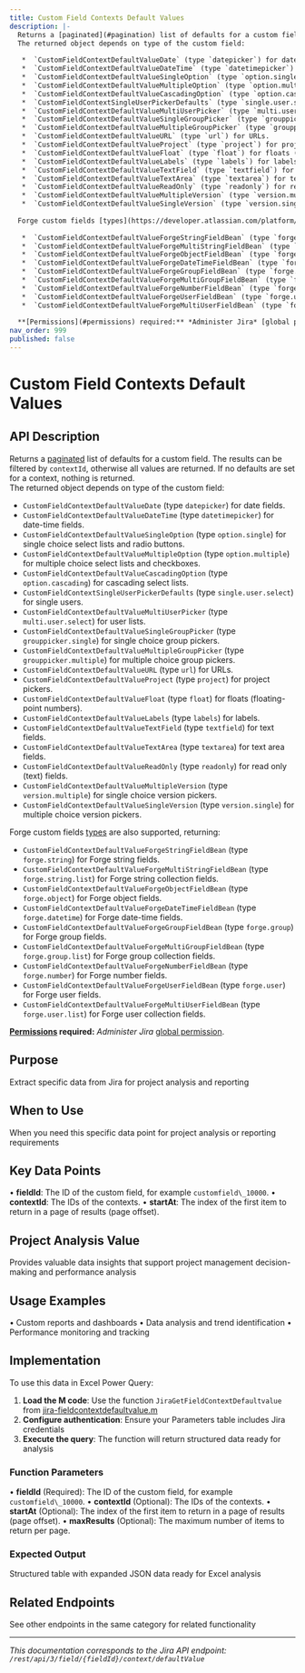 ```yaml
---
title: Custom Field Contexts Default Values
description: |-
  Returns a [paginated](#pagination) list of defaults for a custom field. The results can be filtered by `contextId`, otherwise all values are returned. If no defaults are set for a context, nothing is returned.  
  The returned object depends on type of the custom field:
  
   *  `CustomFieldContextDefaultValueDate` (type `datepicker`) for date fields.
   *  `CustomFieldContextDefaultValueDateTime` (type `datetimepicker`) for date-time fields.
   *  `CustomFieldContextDefaultValueSingleOption` (type `option.single`) for single choice select lists and radio buttons.
   *  `CustomFieldContextDefaultValueMultipleOption` (type `option.multiple`) for multiple choice select lists and checkboxes.
   *  `CustomFieldContextDefaultValueCascadingOption` (type `option.cascading`) for cascading select lists.
   *  `CustomFieldContextSingleUserPickerDefaults` (type `single.user.select`) for single users.
   *  `CustomFieldContextDefaultValueMultiUserPicker` (type `multi.user.select`) for user lists.
   *  `CustomFieldContextDefaultValueSingleGroupPicker` (type `grouppicker.single`) for single choice group pickers.
   *  `CustomFieldContextDefaultValueMultipleGroupPicker` (type `grouppicker.multiple`) for multiple choice group pickers.
   *  `CustomFieldContextDefaultValueURL` (type `url`) for URLs.
   *  `CustomFieldContextDefaultValueProject` (type `project`) for project pickers.
   *  `CustomFieldContextDefaultValueFloat` (type `float`) for floats (floating-point numbers).
   *  `CustomFieldContextDefaultValueLabels` (type `labels`) for labels.
   *  `CustomFieldContextDefaultValueTextField` (type `textfield`) for text fields.
   *  `CustomFieldContextDefaultValueTextArea` (type `textarea`) for text area fields.
   *  `CustomFieldContextDefaultValueReadOnly` (type `readonly`) for read only (text) fields.
   *  `CustomFieldContextDefaultValueMultipleVersion` (type `version.multiple`) for single choice version pickers.
   *  `CustomFieldContextDefaultValueSingleVersion` (type `version.single`) for multiple choice version pickers.
  
  Forge custom fields [types](https://developer.atlassian.com/platform/forge/manifest-reference/modules/jira-custom-field-type/#data-types) are also supported, returning:
  
   *  `CustomFieldContextDefaultValueForgeStringFieldBean` (type `forge.string`) for Forge string fields.
   *  `CustomFieldContextDefaultValueForgeMultiStringFieldBean` (type `forge.string.list`) for Forge string collection fields.
   *  `CustomFieldContextDefaultValueForgeObjectFieldBean` (type `forge.object`) for Forge object fields.
   *  `CustomFieldContextDefaultValueForgeDateTimeFieldBean` (type `forge.datetime`) for Forge date-time fields.
   *  `CustomFieldContextDefaultValueForgeGroupFieldBean` (type `forge.group`) for Forge group fields.
   *  `CustomFieldContextDefaultValueForgeMultiGroupFieldBean` (type `forge.group.list`) for Forge group collection fields.
   *  `CustomFieldContextDefaultValueForgeNumberFieldBean` (type `forge.number`) for Forge number fields.
   *  `CustomFieldContextDefaultValueForgeUserFieldBean` (type `forge.user`) for Forge user fields.
   *  `CustomFieldContextDefaultValueForgeMultiUserFieldBean` (type `forge.user.list`) for Forge user collection fields.
  
  **[Permissions](#permissions) required:** *Administer Jira* [global permission](https://confluence.atlassian.com/x/x4dKLg).
nav_order: 999
published: false
---
```


# Custom Field Contexts Default Values

## API Description
Returns a [paginated](#pagination) list of defaults for a custom field. The results can be filtered by `contextId`, otherwise all values are returned. If no defaults are set for a context, nothing is returned.  
The returned object depends on type of the custom field:

 *  `CustomFieldContextDefaultValueDate` (type `datepicker`) for date fields.
 *  `CustomFieldContextDefaultValueDateTime` (type `datetimepicker`) for date-time fields.
 *  `CustomFieldContextDefaultValueSingleOption` (type `option.single`) for single choice select lists and radio buttons.
 *  `CustomFieldContextDefaultValueMultipleOption` (type `option.multiple`) for multiple choice select lists and checkboxes.
 *  `CustomFieldContextDefaultValueCascadingOption` (type `option.cascading`) for cascading select lists.
 *  `CustomFieldContextSingleUserPickerDefaults` (type `single.user.select`) for single users.
 *  `CustomFieldContextDefaultValueMultiUserPicker` (type `multi.user.select`) for user lists.
 *  `CustomFieldContextDefaultValueSingleGroupPicker` (type `grouppicker.single`) for single choice group pickers.
 *  `CustomFieldContextDefaultValueMultipleGroupPicker` (type `grouppicker.multiple`) for multiple choice group pickers.
 *  `CustomFieldContextDefaultValueURL` (type `url`) for URLs.
 *  `CustomFieldContextDefaultValueProject` (type `project`) for project pickers.
 *  `CustomFieldContextDefaultValueFloat` (type `float`) for floats (floating-point numbers).
 *  `CustomFieldContextDefaultValueLabels` (type `labels`) for labels.
 *  `CustomFieldContextDefaultValueTextField` (type `textfield`) for text fields.
 *  `CustomFieldContextDefaultValueTextArea` (type `textarea`) for text area fields.
 *  `CustomFieldContextDefaultValueReadOnly` (type `readonly`) for read only (text) fields.
 *  `CustomFieldContextDefaultValueMultipleVersion` (type `version.multiple`) for single choice version pickers.
 *  `CustomFieldContextDefaultValueSingleVersion` (type `version.single`) for multiple choice version pickers.

Forge custom fields [types](https://developer.atlassian.com/platform/forge/manifest-reference/modules/jira-custom-field-type/#data-types) are also supported, returning:

 *  `CustomFieldContextDefaultValueForgeStringFieldBean` (type `forge.string`) for Forge string fields.
 *  `CustomFieldContextDefaultValueForgeMultiStringFieldBean` (type `forge.string.list`) for Forge string collection fields.
 *  `CustomFieldContextDefaultValueForgeObjectFieldBean` (type `forge.object`) for Forge object fields.
 *  `CustomFieldContextDefaultValueForgeDateTimeFieldBean` (type `forge.datetime`) for Forge date-time fields.
 *  `CustomFieldContextDefaultValueForgeGroupFieldBean` (type `forge.group`) for Forge group fields.
 *  `CustomFieldContextDefaultValueForgeMultiGroupFieldBean` (type `forge.group.list`) for Forge group collection fields.
 *  `CustomFieldContextDefaultValueForgeNumberFieldBean` (type `forge.number`) for Forge number fields.
 *  `CustomFieldContextDefaultValueForgeUserFieldBean` (type `forge.user`) for Forge user fields.
 *  `CustomFieldContextDefaultValueForgeMultiUserFieldBean` (type `forge.user.list`) for Forge user collection fields.

**[Permissions](#permissions) required:** *Administer Jira* [global permission](https://confluence.atlassian.com/x/x4dKLg).

## Purpose
Extract specific data from Jira for project analysis and reporting

## When to Use
When you need this specific data point for project analysis or reporting requirements

## Key Data Points
• **fieldId**: The ID of the custom field, for example `customfield\_10000`.
• **contextId**: The IDs of the contexts.
• **startAt**: The index of the first item to return in a page of results (page offset).

## Project Analysis Value
Provides valuable data insights that support project management decision-making and performance analysis

## Usage Examples
• Custom reports and dashboards
• Data analysis and trend identification
• Performance monitoring and tracking

## Implementation
To use this data in Excel Power Query:

1. **Load the M code**: Use the function `JiraGetFieldContextDefaultvalue` from [jira-fieldcontextdefaultvalue.m](../assets/jira-fieldcontextdefaultvalue.m)
2. **Configure authentication**: Ensure your Parameters table includes Jira credentials
3. **Execute the query**: The function will return structured data ready for analysis

### Function Parameters
• **fieldId** (Required): The ID of the custom field, for example `customfield\_10000`.
• **contextId** (Optional): The IDs of the contexts.
• **startAt** (Optional): The index of the first item to return in a page of results (page offset).
• **maxResults** (Optional): The maximum number of items to return per page.

### Expected Output
Structured table with expanded JSON data ready for Excel analysis

## Related Endpoints
See other endpoints in the same category for related functionality

---
*This documentation corresponds to the Jira API endpoint: `/rest/api/3/field/{fieldId}/context/defaultValue`*
